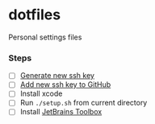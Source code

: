 # dotfiles
Personal settings files

### Steps
- [ ] [Generate new ssh key](https://docs.github.com/en/authentication/connecting-to-github-with-ssh/generating-a-new-ssh-key-and-adding-it-to-the-ssh-agent)
- [ ] [Add new ssh key to GitHub](https://docs.github.com/en/authentication/connecting-to-github-with-ssh/adding-a-new-ssh-key-to-your-github-account)
- [ ] Install xcode
- [ ] Run `./setup.sh` from current directory
- [ ] Install [JetBrains Toolbox](https://www.jetbrains.com/toolbox-app/)
